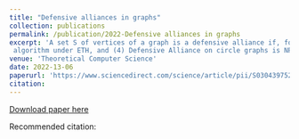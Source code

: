 ```yaml
---
title: "Defensive alliances in graphs"
collection: publications
permalink: /publication/2022-Defensive alliances in graphs
excerpt: 'A set S of vertices of a graph is a defensive alliance if, for each element of S, the majority of its neighbours are in S. We study the parameterised complexity of Defensive Alliance, where the aim is to find a minimum size defensive alliance. Our main results are the following: (1) Defensive Alliance has been studied extensively during the last twenty years, but the question whether it is FPT when parameterised by feedback vertex set has still remained open. We prove that the problem is W[1]-hard parameterised by a wide range of fairly restrictive structural parameters such as the feedback vertex set number, treewidth, pathwidth, and treedepth of the input graph; (2) the problem parameterised by the vertex cover number of the input graph does not admit a polynomial compression unless coNP ⊆ NP/poly, (3) it does not admit 
 algorithm under ETH, and (4) Defensive Alliance on circle graphs is NP-complete.'
venue: 'Theoretical Computer Science'
date: 2022-13-06
paperurl: 'https://www.sciencedirect.com/science/article/pii/S0304397522003917?utm_campaign=STMJ_AUTH_SERV_PUBLISHED&utm_medium=email&utm_acid=124673919&SIS_ID=&dgcid=STMJ_AUTH_SERV_PUBLISHED&CMX_ID=&utm_in=DM267652&utm_source=AC_'
citation: 
---
```


[Download paper here](https://www.sciencedirect.com/science/article/pii/S0304397522003917?utm_campaign=STMJ_AUTH_SERV_PUBLISHED&utm_medium=email&utm_acid=124673919&SIS_ID=&dgcid=STMJ_AUTH_SERV_PUBLISHED&CMX_ID=&utm_in=DM267652&utm_source=AC_)

Recommended citation: 
